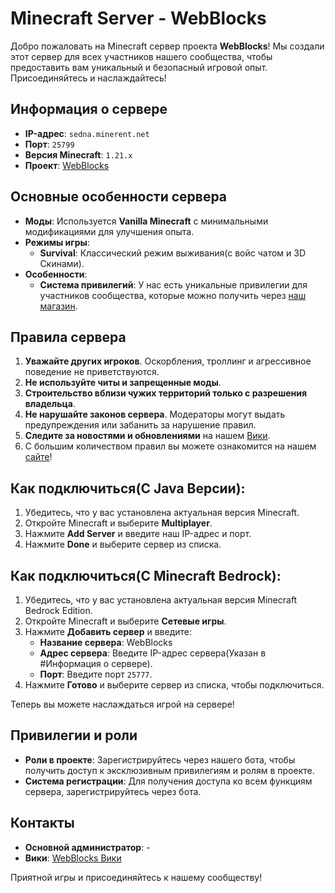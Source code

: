 # Minecraft Server - WebBlocks

Добро пожаловать на Minecraft сервер проекта **WebBlocks**! Мы создали этот сервер для всех участников нашего сообщества, чтобы предоставить вам уникальный и безопасный игровой опыт. Присоединяйтесь и наслаждайтесь!

## Информация о сервере

- **IP-адрес**: `sedna.minerent.net`
- **Порт**: `25799`
- **Версия Minecraft**: `1.21.x` 
- **Проект**: [WebBlocks](https://anonim-it.github.io/minecraft.html)

## Основные особенности сервера

- **Моды**: Используется **Vanilla Minecraft** с минимальными модификациями для улучшения опыта.
- **Режимы игры**:
  - **Survival**: Классический режим выживания(с войс чатом и 3D Скинами).
- **Особенности**:
  - **Система привилегий**: У нас есть уникальные привилегии для участников сообщества, которые можно получить через [наш магазин](https://webblocks.easydonate.ru/).

## Правила сервера

1. **Уважайте других игроков**. Оскорбления, троллинг и агрессивное поведение не приветствуются.
2. **Не используйте читы и запрещенные моды**.
3. **Строительство вблизи чужих территорий только с разрешения владельца**.
4. **Не нарушайте законов сервера**. Модераторы могут выдать предупреждения или забанить за нарушение правил.
5. **Следите за новостями и обновлениями** на нашем [Вики](https://your-wiki-link.com).
6. С большим количеством правил вы можете ознакомится на нашем [сайте](https://anonim-it.github.io/rules.html)!

## Как подключиться(С Java Версии):

1. Убедитесь, что у вас установлена актуальная версия Minecraft.
2. Откройте Minecraft и выберите **Multiplayer**.
3. Нажмите **Add Server** и введите наш IP-адрес и порт.
4. Нажмите **Done** и выберите сервер из списка.

## Как подключиться(С Minecraft Bedrock):

1. Убедитесь, что у вас установлена актуальная версия Minecraft Bedrock Edition.
2. Откройте Minecraft и выберите **Сетевые игры**.
3. Нажмите **Добавить сервер** и введите:
   - **Название сервера**: WebBlocks
   - **Адрес сервера**: Введите IP-адрес сервера(Указан в #Информация о сервере).
   - **Порт**: Введите порт `25777`.
4. Нажмите **Готово** и выберите сервер из списка, чтобы подключиться.

Теперь вы можете наслаждаться игрой на сервере!

## Привилегии и роли

- **Роли в проекте**: Зарегистрируйтесь через нашего бота, чтобы получить доступ к эксклюзивным привилегиям и ролям в проекте.
- **Система регистрации**: Для получения доступа ко всем функциям сервера, зарегистрируйтесь через бота.

## Контакты

- **Основной администратор**: -
- **Вики**: [WebBlocks Вики](https://your-wiki-link.com)

Приятной игры и присоединяйтесь к нашему сообществу!
